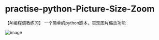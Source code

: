 # practise-python-Picture-Size-Zoom
【AI编程调教练习】
一个简单的python脚本，实现图片缩放功能

![image](https://user-images.githubusercontent.com/85326066/229014999-ef0341ca-2454-4dd4-8270-4d619c0c4cd5.png)
